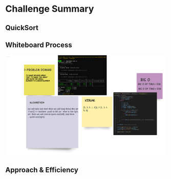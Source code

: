 # Challenge Summary

## QuickSort


## Whiteboard Process
![](img/uml.png)

## Approach & Efficiency
<!-- What approach did you take? Why? What is the Big O space/time for this approach? -->